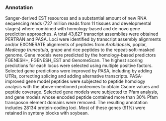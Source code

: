 ### Annotation

Sanger-derived EST resources and a substantial amount of new RNA
sequencing reads (727 million reads from 11 tissues and developmental
stages) where combined with homology-based and de novo gene prediction
approaches. A total 43,627 transcript assemblies were obtained PERTRAN
and PASA. Loci were identified by transcript assembly alignments and/or
EXONERATE alignments of peptides from *Arabidopsis*, poplar, *Medicago
truncatula*, grape and rice peptides to the repeat-soft-masked genome.
Gene models were predicted by the homology-based predictors FGENESH+,
FGENESH\_EST and GenomeScan. The highest scoring predictions for each
locus were selected using multiple positive factors. Selected gene
predictions were improved by PASA, including by adding UTRs, correcting
splicing and adding alternative transcripts. PASA-improved gene model
peptides were subjected to peptide homology analysis with the
above-mentioned proteomes to obtain Cscore values and peptide coverage.
Selected gene models were subjected to Pfam analysis, and gene models
whose encoded peptide contained more than 30% Pfam transposon element
domains were removed. The resulting annotation includes 28134
protein-coding loci. Most of these genes (91%) were retained in synteny
blocks with soybean.
